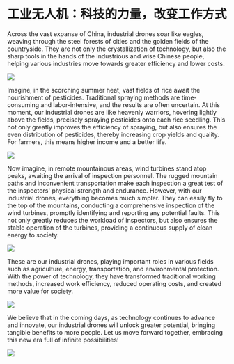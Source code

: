# 工业无人机：科技的力量，改变工作方式



Across the vast expanse of China, industrial drones soar like eagles, weaving through the steel forests of cities and the golden fields of the countryside. They are not only the crystallization of technology, but also the sharp tools in the hands of the industrious and wise Chinese people, helping various industries move towards greater efficiency and lower costs.



![](/Users/qixin/Documents/GitHub笔记/工业无人机应用场景/9b2cb6423dfe4f43a4f14bdb4986b54d.png~tplv-0es2k971ck-image.png)

Imagine, in the scorching summer heat, vast fields of rice await the nourishment of pesticides. Traditional spraying methods are time-consuming and labor-intensive, and the results are often uncertain. At this moment, our industrial drones are like heavenly warriors, hovering lightly above the fields, precisely spraying pesticides onto each rice seedling. This not only greatly improves the efficiency of spraying, but also ensures the even distribution of pesticides, thereby increasing crop yields and quality. For farmers, this means higher income and a better life.



![](/Users/qixin/Documents/GitHub笔记/工业无人机应用场景/fa13cfd622d443b3a243f9ef37d613da.png~tplv-0es2k971ck-image.png)

Now imagine, in remote mountainous areas, wind turbines stand atop peaks, awaiting the arrival of inspection personnel. The rugged mountain paths and inconvenient transportation make each inspection a great test of the inspectors' physical strength and endurance. However, with our industrial drones, everything becomes much simpler. They can easily fly to the top of the mountains, conducting a comprehensive inspection of the wind turbines, promptly identifying and reporting any potential faults. This not only greatly reduces the workload of inspectors, but also ensures the stable operation of the turbines, providing a continuous supply of clean energy to society.



![](/Users/qixin/Documents/GitHub笔记/工业无人机应用场景/e277482e3faa4ad79e5b72c13962973c.png~tplv-0es2k971ck-image.png)

These are our industrial drones, playing important roles in various fields such as agriculture, energy, transportation, and environmental protection. With the power of technology, they have transformed traditional working methods, increased work efficiency, reduced operating costs, and created more value for society.



![](/Users/qixin/Documents/GitHub笔记/工业无人机应用场景/4f5acc92a3544666aed4b359b113ed63.png~tplv-0es2k971ck-image.png)



We believe that in the coming days, as technology continues to advance and innovate, our industrial drones will unlock greater potential, bringing tangible benefits to more people. Let us move forward together, embracing this new era full of infinite possibilities!

![](/Users/qixin/Documents/GitHub笔记/工业无人机应用场景/IMG_9178.jpg)




